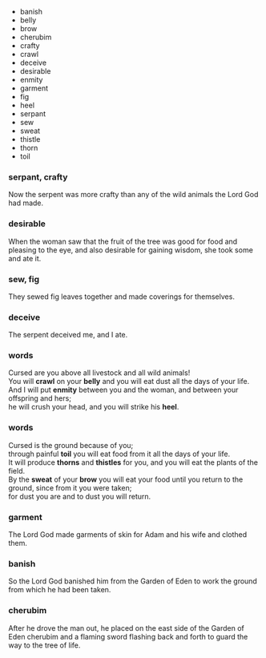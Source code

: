 + banish
+ belly
+ brow
+ cherubim
+ crafty
+ crawl
+ deceive
+ desirable
+ enmity
+ garment
+ fig
+ heel
+ serpant
+ sew
+ sweat
+ thistle
+ thorn
+ toil

### serpant, crafty
Now the serpent was more crafty than any of the wild animals the Lord God had made.

### desirable
When the woman saw that the fruit of the tree was good for food and pleasing to the eye, and also desirable for gaining wisdom, she took some and ate it.

### sew, fig
They sewed fig leaves together and made coverings for themselves.

### deceive
The serpent deceived me, and I ate.

### words
Cursed are you above all livestock and all wild animals!  
You will **crawl** on your **belly** and you will eat dust all the days of your life.  
And I will put **enmity** between you and the woman, and between your offspring and hers;  
he will crush your head, and you will strike his **heel**.  

### words
Cursed is the ground because of you;  
through painful **toil** you will eat food from it all the days of your life.  
It will produce **thorns** and **thistles** for you, and you will eat the plants of the field.  
By the **sweat** of your **brow** you will eat your food until you return to the ground, since from it you were taken;  
for dust you are and to dust you will return.  

### garment
The Lord God made garments of skin for Adam and his wife and clothed them.

### banish
So the Lord God banished him from the Garden of Eden to work the ground from which he had been taken.

### cherubim
After he drove the man out, he placed on the east side of the Garden of Eden cherubim and a flaming sword flashing back and forth to guard the way to the tree of life.
